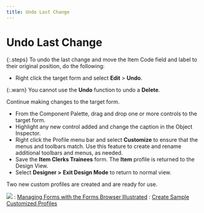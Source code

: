 ```yaml
---
title: Undo Last Change
---
```


# Undo Last Change


{:.steps}
To undo the last change and move the Item  Code field and label to their original position, do the following:

- Right click the target form and select **Edit**  > **Undo**.



{:.warn}
You cannot use the **Undo**  function to undo a **Delete**.


Continue making changes to the target form.

- From the Component Palette, drag and drop one  or more controls to the target form.
- Highlight any new control added and change the  caption in the Object Inspector.
- Right click the Profile menu bar and select **Customize** to ensure that the menus and  toolbars match. Use this feature to create and rename additional toolbars  and menus, as needed.
- Save the **Item 
 Clerks Trainees** form. The **Item**  profile is returned to the Design View.
- Select **Designer 
 &gt;** **Exit Design Mode** to  return to normal view.



Two new custom profiles are created and are ready for use.


![]({{site.fd_baseurl}}/img/see_also.gif)
: [Managing  Forms with the Forms Browser Illustrated]({{site.fd_baseurl}}/forms-browser/managing-forms-illustrated/managing_forms_with_the_forms_browser_illustrated.html)
: [Create  Sample Customized Profiles]({{site.fd_baseurl}}/forms-designer/create-sample-customized-profiles/create_sample_customized_profiles.html)
